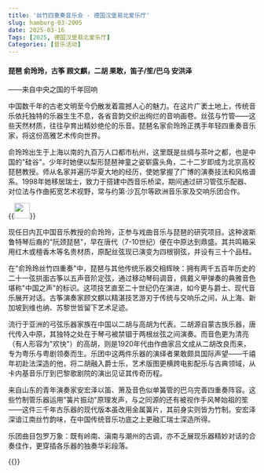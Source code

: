 ```yaml
---
title: '丝竹四重奏音乐会 - 德国汉堡易北爱乐厅'
slug: hamburg-03-2005
date: 2025-03-16
Tags: [2025, 德国汉堡易北爱乐厅]
Categories: [音乐活动]
---
```


#### 琵琶 俞玲玲，古筝 顾文麒，二胡 果敢，笛子/笙/巴乌 安洪泽
——来自中央之国的千年回响

中国数千年的古老文明至今仍散发着震撼人心的魅力。在这片广袤土地上，传统音乐依托独特的乐器生生不息，各省音韵交织出绚烂的音响画卷。丝弦与竹管——这些天然材质，往往孕育出精妙绝伦的乐音。琵琶名家俞玲玲正携手年轻四重奏音乐家，将这份高雅艺术传向世界。

俞玲玲出生于上海以南的九百万人口都市杭州，这里既是丝绸与茶叶之都，也是中国的"硅谷"。少年时她便以梨形琵琶神童之姿崭露头角，二十二岁即成为北京高校琵琶教授。师从名家并遍历华夏大地的经历，使她掌握了广博的演奏技法和风格谱系。1998年她移居瑞士，致力于搭建中西音乐桥梁，期间通过研习管弦乐配器、对位法与作曲拓宽艺术视野，常与约第·沙瓦尔等欧洲音乐家及交响乐团合作。

{{<image width="32em" src="img/events/2025_03_hanbao_p1.jpg" >}}
<!--more-->

现任日内瓦中国音乐教授的俞玲玲，正参与戏曲音乐与琵琶的研究项目。这种波斯鲁特琴后裔的"阮颈琵琶"，早在唐代（7-10世纪）便在中原达到鼎盛。其共鸣箱采用红木或檀香木等名贵材质，原配丝弦现已演变为四根钢弦，并设有三十个品柱。

在"俞玲玲丝竹四重奏"中，琵琶与其他传统乐器交相辉映：拥有两千五百年历史的二十一弦拱面古筝以五声音阶定弦，通过移动琴码调音，佩戴义甲弹奏的典雅音色堪称"中国之声"的标识。这项技艺直至二十世纪仍在演进，如今更与爵士、现代音乐展开对话。古筝演奏家顾文麒以精湛技艺游刃于传统与交响乐之间，从上海、新加坡到维也纳、苏黎世皆留下艺术足迹。

流行于亚洲的弓弦乐器家族在中国以二胡与高胡为代表。二胡源自蒙古族乐器，唐代传入中原，其独特之处在于琴弓被禁锢于两根丝弦之间演奏。而音色更为清亮（有人形容为"欢快"）的高胡，则是1920年代由作曲家吕文成从二胡改良而来，专为粤乐与粤剧领奏而生。乐团中这两件乐器的演绎者果敢颇具国际声望——千禧年初赴法深造的他，将二胡融入爵士乐，艺术版图更横跨电影配乐与古典领域，从卡内基音乐厅到巴黎歌剧院的演出见证其传奇历程。

来自山东的青年演奏家安宏泽以笛、箫及音色似单簧管的巴乌完善四重奏阵容。这些竹制管乐器运用"簧片振动"原理发声，与之同源的还有被视作手风琴始祖的笙——这件三千年古乐器的现代版本虽改用金属簧片，其前身实则皆为竹制。安宏泽深谙江南丝竹韵味，在中国传统音乐功底之上更融汇瑞士深造所得。

乐团曲目包罗万象：既有岭南、滇南与潮州的古调，亦不乏展现乐器精妙对话的合奏佳作，更穿插各乐器的独奏华彩段落。

{{<bilibili aid="114220595223733" bvid="BV1tDosYNE1E" cid="29055127038">}}
